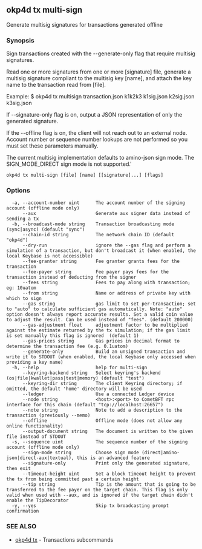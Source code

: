 ## okp4d tx multi-sign

Generate multisig signatures for transactions generated offline

### Synopsis

Sign transactions created with the --generate-only flag that require multisig signatures.

Read one or more signatures from one or more [signature] file, generate a multisig signature compliant to the
multisig key [name], and attach the key name to the transaction read from [file].

Example:
$ okp4d tx multisign transaction.json k1k2k3 k1sig.json k2sig.json k3sig.json

If --signature-only flag is on, output a JSON representation
of only the generated signature.

If the --offline flag is on, the client will not reach out to an external node.
Account number or sequence number lookups are not performed so you must
set these parameters manually.

The current multisig implementation defaults to amino-json sign mode.
The SIGN_MODE_DIRECT sign mode is not supported.'

```
okp4d tx multi-sign [file] [name] [[signature]...] [flags]
```

### Options

```
  -a, --account-number uint      The account number of the signing account (offline mode only)
      --aux                      Generate aux signer data instead of sending a tx
  -b, --broadcast-mode string    Transaction broadcasting mode (sync|async) (default "sync")
      --chain-id string          The network chain ID (default "okp4d")
      --dry-run                  ignore the --gas flag and perform a simulation of a transaction, but don't broadcast it (when enabled, the local Keybase is not accessible)
      --fee-granter string       Fee granter grants fees for the transaction
      --fee-payer string         Fee payer pays fees for the transaction instead of deducting from the signer
      --fees string              Fees to pay along with transaction; eg: 10uatom
      --from string              Name or address of private key with which to sign
      --gas string               gas limit to set per-transaction; set to "auto" to calculate sufficient gas automatically. Note: "auto" option doesn't always report accurate results. Set a valid coin value to adjust the result. Can be used instead of "fees". (default 200000)
      --gas-adjustment float     adjustment factor to be multiplied against the estimate returned by the tx simulation; if the gas limit is set manually this flag is ignored  (default 1)
      --gas-prices string        Gas prices in decimal format to determine the transaction fee (e.g. 0.1uatom)
      --generate-only            Build an unsigned transaction and write it to STDOUT (when enabled, the local Keybase only accessed when providing a key name)
  -h, --help                     help for multi-sign
      --keyring-backend string   Select keyring's backend (os|file|kwallet|pass|test|memory) (default "test")
      --keyring-dir string       The client Keyring directory; if omitted, the default 'home' directory will be used
      --ledger                   Use a connected Ledger device
      --node string              <host>:<port> to CometBFT rpc interface for this chain (default "tcp://localhost:26657")
      --note string              Note to add a description to the transaction (previously --memo)
      --offline                  Offline mode (does not allow any online functionality)
      --output-document string   The document is written to the given file instead of STDOUT
  -s, --sequence uint            The sequence number of the signing account (offline mode only)
      --sign-mode string         Choose sign mode (direct|amino-json|direct-aux|textual), this is an advanced feature
      --signature-only           Print only the generated signature, then exit
      --timeout-height uint      Set a block timeout height to prevent the tx from being committed past a certain height
      --tip string               Tip is the amount that is going to be transferred to the fee payer on the target chain. This flag is only valid when used with --aux, and is ignored if the target chain didn't enable the TipDecorator
  -y, --yes                      Skip tx broadcasting prompt confirmation
```

### SEE ALSO

* [okp4d tx](okp4d_tx.md)	 - Transactions subcommands
